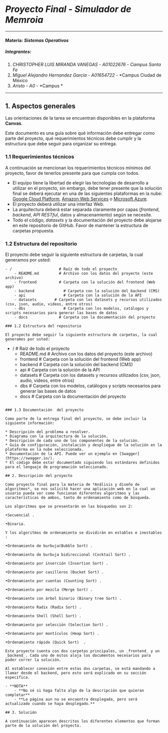 # *Proyecto Final - Simulador de Memroia*
---
#### Materia: *Sistemas Operativos*

##### Integrantes:
1. *CHRISTOPHER LUIS MIRANDA VANEGAS* - *A01022676* - *Campus Santa Fe*
2. *Miguel Alejandro Hernandez Garcia* - *A01654722* - *Campus Ciudad de México
3. *Aristo* - *A0* - *Campus *

---
## 1. Aspectos generales

Las orientaciones de la tarea se encuentran disponibles en la plataforma **Canvas**.

Este documento es una guía sobre qué información debe entregar como parte del proyecto, qué requerimientos técnicos debe cumplir y la estructura que debe seguir para organizar su entrega.

### 1.1 Requerimientos técnicos

A continuación se mencionan los requerimientos técnicos mínimos del proyecto, favor de tenerlos presente para que cumpla con todos.

* El equipo tiene la libertad de elegir las tecnologías de desarrollo a utilizar en el proyecto, sin embargo, debe tener presente que la solución final se deberá ejecutar en una de las siguientes plataformas en la nube: [Google Cloud Platform](https://cloud.google.com/?hl=es), [Amazon Web Services](https://aws.amazon.com/) o [Microsoft Azure](https://azure.microsoft.com/es-mx/).
* El proyecto deberá utilizar una interfaz Web.
* La arquitectura deberá estar separada claramente por capas (*frontend*, *backend*, *API RESTful*, datos y almacenamiento) según se necesite.
* Todo el código, *datasets* y la documentación del proyecto debe alojarse en este repositorio de GitHub. Favor de mantener la estructura de carpetas propuesta.

### 1.2 Estructura del repositorio

El proyecto debe seguir la siguiente estructura de carpetas, la cual generamos por usted:
```
- / 			        # Raíz de todo el proyecto
    - README.md			# Archivo con los datos del proyecto (este archivo)
    - frontend			# Carpeta con la solución del frontend (Web app)
    - backend			  # Carpeta con la solución del backend (CMS)
    - api			      # Carpeta con la solución de la API
    - datasets		  # Carpeta con los datasets y recursos utilizados (csv, json, audio, videos, entre otros)
    - dbs			      # Carpeta con los modelos, catálogos y scripts necesarios para generar las bases de datos
    - docs			    # Carpeta con la documentación del proyecto

### 1.2 Estructura del repositorio

El proyecto debe seguir la siguiente estructura de carpetas, la cual generamos por usted:
```
- / 			        # Raíz de todo el proyecto
    - README.md			# Archivo con los datos del proyecto (este archivo)
    - frontend			# Carpeta con la solución del frontend (Web app)
    - backend			  # Carpeta con la solución del backend (CMS)
    - api			      # Carpeta con la solución de la API
    - datasets		  # Carpeta con los datasets y recursos utilizados (csv, json, audio, videos, entre otros)
    - dbs			      # Carpeta con los modelos, catálogos y scripts necesarios para generar las bases de datos
    - docs			    # Carpeta con la documentación del proyecto
```

### 1.3 Documentación  del proyecto

Como parte de la entrega final del proyecto, se debe incluir la siguiente información:

* Descripción del problema a resolver.
* Diagrama con la arquitectura de la solución.
* Descripción de cada uno de los componentes de la solución.
* Guía de configuración, instalación y despliegue de la solución en la plataforma en la nube seleccionada.
* Documentación de la API. Puede ver un ejemplo en [Swagger](https://swagger.io/). 
* El código debe estar documentado siguiendo los estándares definidos para el lenguaje de programación seleccionado.

## 2. Descripción del proyecto

Como proyecto final para la materia de *Análisis y diseño de algoritmos*, se nos solicitó hacer una aplicación web en la cual un usuario pueda ver como funcionan diferentes algoritmos y las características de ambos, tanto de ordenamiento como de búsqueda.

Los algoritmos que se presentarán en las búsquedas son 2:

•Secuencial .

•Binaria.

Y los algoritmos de ordenamiento se dividirán en estables e inestables : 

•Ordenamiento de burbuja(Bubble Sort) .

•Ordenamiento de burbuja bidireccional (Cocktail Sort) .

•Ordenamiento por inserción (Insertion Sort) .

•Ordenamiento por casilleros (Bucket Sort) .

•Ordenamiento por cuentas (Counting Sort) .

•Ordenamiento por mezcla (Merge Sort) .

•Ordenamiento con árbol binario (Binary tree Sort) .

•Ordenamiento Radix (Radix Sort) .

•Ordenamiento Shell (Shell Sort) .

•Ordenamiento por selección (Selection Sort) .

•Ordenamiento por montículos (Heap Sort) .

•Ordenamiento rápido (Quick Sort)  .

Este proyecto cuenta con dos carpetas principales, un _frontend_ y un _backend_. Cada uno de estos aloja los documentos necesarios para poder correr la solución.

Al establecer conexión entre estas dos carpetas, se está mandando a llamar desde el backend, pero esto será explicado en su sección específica.

- **NOTA**
    - **No sé si haga falta algo de la descripción que quieran completar**
    - **La página aun no se encuentra desplegada, pero será actualizado cuando se haya desplegado.**

## 3. Solución

A continuación aparecen descritos los diferentes elementos que forman parte de la solución del proyecto.
